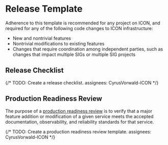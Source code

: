 # Release Template

Adherence to this template is recommended for any project on ICON, and required for any of the following code changes to ICON infrastructure:

- New and nontrivial features
- Nontrivial modifications to existing features
- Changes that require coordination among independent parties, such as changes that impact multiple SIGs or multiple SIG projects

## Release Checklist

{/* 
  TODO: Create a release checklist.
  assignees: CyrusVorwald-ICON
*/}

## Production Readiness Review

The purpose of a [production readiness review](https://sre.google/sre-book/evolving-sre-engagement-model/#production-readiness-reviews-simple-prr-model-4ksZcY8) is to verify that a major feature addition or modification of a given service meets the accepted documentation, observability, and reliability standards for that service.

{/* 
  TODO: Create a production readiness review template.
  assignees: CyrusVorwald-ICON
*/}
